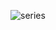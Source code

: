![series](https://user-images.githubusercontent.com/58425689/107506746-a7551600-6bc6-11eb-86b2-7185410fabbd.jpg)

